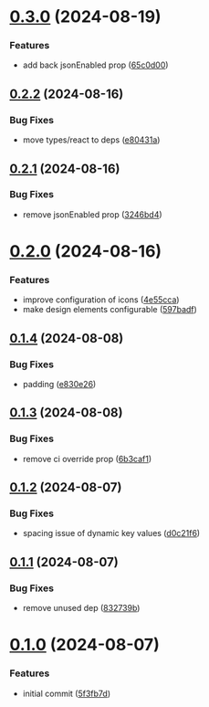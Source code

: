 # [0.3.0](https://github.com/oclif/core/compare/0.2.2...0.3.0) (2024-08-19)

### Features

- add back jsonEnabled prop ([65c0d00](https://github.com/oclif/core/commit/65c0d009fa592748b2535e25a9d3ddc89d40264d))

## [0.2.2](https://github.com/oclif/core/compare/0.2.1...0.2.2) (2024-08-16)

### Bug Fixes

- move types/react to deps ([e80431a](https://github.com/oclif/core/commit/e80431a499af146fc5383f4335918e5f2322a21a))

## [0.2.1](https://github.com/oclif/core/compare/0.2.0...0.2.1) (2024-08-16)

### Bug Fixes

- remove jsonEnabled prop ([3246bd4](https://github.com/oclif/core/commit/3246bd4be35c87e99be5e32efd8cddaac91ce911))

# [0.2.0](https://github.com/oclif/core/compare/0.1.4...0.2.0) (2024-08-16)

### Features

- improve configuration of icons ([4e55cca](https://github.com/oclif/core/commit/4e55ccaecb3dc26ded3a60e0a95e7f3dfeb16363))
- make design elements configurable ([597badf](https://github.com/oclif/core/commit/597badf8dccdb846d7bc0703d986f422fc730b86))

## [0.1.4](https://github.com/oclif/core/compare/0.1.3...0.1.4) (2024-08-08)

### Bug Fixes

- padding ([e830e26](https://github.com/oclif/core/commit/e830e26034d8bed963885b3ba5a7eab410a91b76))

## [0.1.3](https://github.com/oclif/core/compare/0.1.2...0.1.3) (2024-08-08)

### Bug Fixes

- remove ci override prop ([6b3caf1](https://github.com/oclif/core/commit/6b3caf15751709a691b8b4d3c9c9ea9daf3a3c8f))

## [0.1.2](https://github.com/oclif/core/compare/0.1.1...0.1.2) (2024-08-07)

### Bug Fixes

- spacing issue of dynamic key values ([d0c21f6](https://github.com/oclif/core/commit/d0c21f6b2da3c5fe9c6482a3534ce7a877a4678f))

## [0.1.1](https://github.com/oclif/core/compare/0.1.0...0.1.1) (2024-08-07)

### Bug Fixes

- remove unused dep ([832739b](https://github.com/oclif/core/commit/832739b2bbc16a4071bd6db55139430067fe377c))

# [0.1.0](https://github.com/oclif/core/compare/5f3fb7d13379eb54f2e618f3d32e8e341eef2ae0...0.1.0) (2024-08-07)

### Features

- initial commit ([5f3fb7d](https://github.com/oclif/core/commit/5f3fb7d13379eb54f2e618f3d32e8e341eef2ae0))
